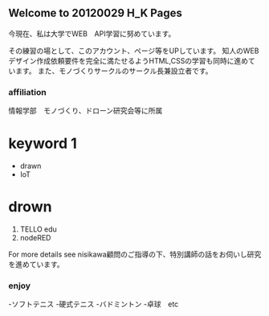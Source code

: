 ## Welcome to 20120029 H_K Pages

今現在、私は大学でWEB　API学習に努めています。

その練習の場として、このアカウント、ページ等をUPしています。
知人のWEBデザイン作成依頼要件を完全に満たせるようHTML,CSSの学習も同時に進めています。
また、モノづくりサークルのサークル長兼設立者です。

### affiliation
情報学部　モノづくり、ドローン研究会等に所属



# keyword 1
- drawn
- IoT
# drown

1. TELLO edu
2. nodeRED

For more details see 
nisikawa顧問のご指導の下、特別講師の話をお伺いし研究を進めています。



### enjoy
-ソフトテニス
-硬式テニス
-バドミントン
-卓球　etc



